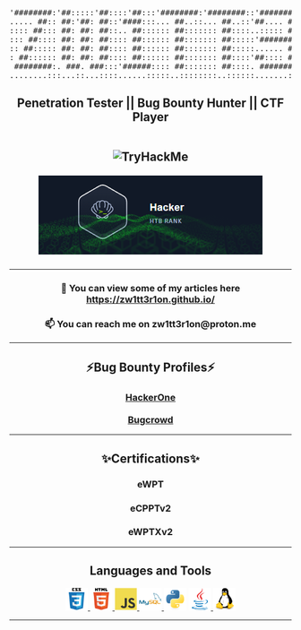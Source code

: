 <pre align="center">
'########:'##:::::'##::::'##:::'########:'########::'#######::'########:::::'##::::'#######::'##::: ##:
..... ##:: ##:'##: ##::'####:::... ##..::... ##..::'##.... ##: ##.... ##::'####:::'##.... ##: ###:: ##:
:::: ##::: ##: ##: ##::.. ##:::::: ##::::::: ##::::..::::: ##: ##:::: ##::.. ##::: ##:::: ##: ####: ##:
::: ##:::: ##: ##: ##:::: ##:::::: ##::::::: ##:::::'#######:: ########::::: ##::: ##:::: ##: ## ## ##:
:: ##::::: ##: ##: ##:::: ##:::::: ##::::::: ##:::::...... ##: ##.. ##:::::: ##::: ##:::: ##: ##. ####:
: ##:::::: ##: ##: ##:::: ##:::::: ##::::::: ##::::'##:::: ##: ##::. ##::::: ##::: ##:::: ##: ##:. ###:
 ########:. ###. ###:::'######:::: ##::::::: ##::::. #######:: ##:::. ##::'######:. #######:: ##::. ##:
........:::...::...::::......:::::..::::::::..::::::.......:::..:::::..:::......:::.......:::..::::..::
</pre>
                                                
<h2 align="center">
  Penetration Tester || Bug Bounty Hunter || CTF Player<br><br>

<img src="https://tryhackme-badges.s3.amazonaws.com/zw1tt3r1on.png" alt="TryHackMe"><br>

<img src="https://raw.githubusercontent.com/zw1tt3r1on/zw1tt3r1on/main/hackthebox-hacker%20rank.png" alt="HackTheBox"><br>
</h2>

---

<h3 align="center">📝 You can view some of my articles here <a href="https://zw1tt3r1on.github.io/">https://zw1tt3r1on.github.io/</a></h3>

<h3 align="center">📫 You can reach me on <b></b>zw1tt3r1on@proton.me</b> </h2>

---

<h2 align="center">⚡Bug Bounty Profiles⚡</h2>

<h3 align="center">
  <a href="https://hackerone.com/zw1tt3r1on">HackerOne</a> <br><br>
  <a href="https://bugcrowd.com/zw1tt3r1on">Bugcrowd</a> <br>
</h3>

---

<h2 align="center">✨Certifications✨</h3>

<h3 align="center"> eWPT </h3>

<h3 align="center"> eCPPTv2 </h3>

<h3 align="center"> eWPTXv2 </h3>

---

<h2 align="center">Languages and Tools</h2>
<p align="center">
<a href="https://www.w3schools.com/css/" target="_blank" rel="noreferrer">
<img src="https://raw.githubusercontent.com/devicons/devicon/master/icons/css3/css3-original-wordmark.svg" alt="css3" width="40" height="40"/> </a>
<a href="https://www.w3.org/html/" target="_blank" rel="noreferrer">
<img src="https://raw.githubusercontent.com/devicons/devicon/master/icons/html5/html5-original-wordmark.svg" alt="html5" width="40" height="40"/> </a>
<a href="https://developer.mozilla.org/en-US/docs/Web/JavaScript" target="_blank" rel="noreferrer">
<img src="https://raw.githubusercontent.com/devicons/devicon/master/icons/javascript/javascript-original.svg" alt="javascript" width="40" height="40"/> </a>
<a href="https://www.mysql.com/" target="_blank" rel="noreferrer">
<img src="https://raw.githubusercontent.com/devicons/devicon/master/icons/mysql/mysql-original-wordmark.svg" alt="mysql" width="40" height="40"/> </a
<a href="https://www.python.org" target="_blank" rel="noreferrer">
<img src="https://raw.githubusercontent.com/devicons/devicon/master/icons/python/python-original.svg" alt="python" width="40" height="40"/> </a> 
<a href="https://www.java.com" target="_blank" rel="noreferrer">
<img src="https://raw.githubusercontent.com/devicons/devicon/master/icons/java/java-original.svg" alt="java" width="40" height="40"/> </a
<a href="https://www.linux.org/" target="_blank" rel="noreferrer">
<img src="https://raw.githubusercontent.com/devicons/devicon/master/icons/linux/linux-original.svg" alt="linux" width="40" height="40"/> </a>
</p>

---

<!--
**zw1tt3r1on/zw1tt3r1on** is a ✨ _special_ ✨ repository because its `README.md` (this file) appears on your GitHub profile.

Here are some ideas to get you started:

- 🔭 I’m currently working on ...
- 🌱 I’m currently learning ...
- 👯 I’m looking to collaborate on ...
- 🤔 I’m looking for help with ...
- 💬 Ask me about ...
- 📫 How to reach me: ...
- 😄 Pronouns: ...
- ⚡ Fun fact: ...
-->
